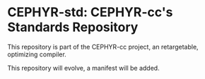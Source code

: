 # CEPHYR-std: CEPHYR-cc's Standards Repository

This repository is part of the CEPHYR-cc project, an retargetable, optimizing compiler. 

This repository will evolve, a manifest will be added.








